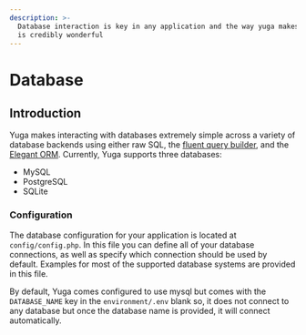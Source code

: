 ```yaml
---
description: >-
  Database interaction is key in any application and the way yuga makes it easy,
  is credibly wonderful
---
```


# Database

## Introduction

Yuga makes interacting with databases extremely simple across a variety of database backends using either raw SQL, the [fluent query builder](https://yuga-framework.gitbook.io/documentation/database/query), and the [Elegant ORM](https://yuga-framework.gitbook.io/documentation/database/elegant). Currently, Yuga supports three databases:

* MySQL
* PostgreSQL
* SQLite

### Configuration

The database configuration for your application is located at `config/config.php`. In this file you can define all of your database connections, as well as specify which connection should be used by default. Examples for most of the supported database systems are provided in this file.

By default, Yuga comes configured to use mysql but comes with the `DATABASE_NAME` key in the `environment/.env` blank so, it does not connect to any database but once the database name is provided, it will connect automatically.

